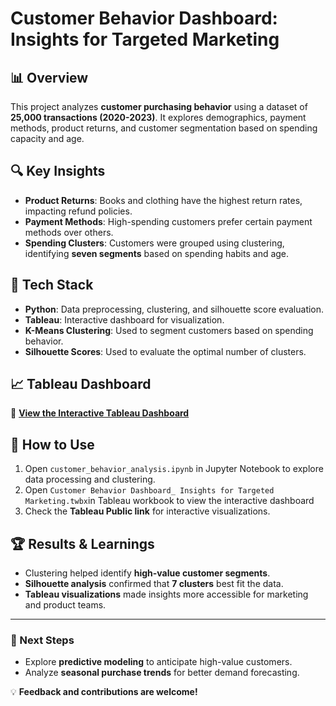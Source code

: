 # Customer Behavior Dashboard: Insights for Targeted Marketing

## 📊 Overview
This project analyzes **customer purchasing behavior** using a dataset of **25,000 transactions (2020-2023)**. It explores demographics, payment methods, product returns, and customer segmentation based on spending capacity and age.

## 🔍 Key Insights
- **Product Returns**: Books and clothing have the highest return rates, impacting refund policies.
- **Payment Methods**: High-spending customers prefer certain payment methods over others.
- **Spending Clusters**: Customers were grouped using clustering, identifying **seven segments** based on spending habits and age.

## 🚀 Tech Stack
- **Python**: Data preprocessing, clustering, and silhouette score evaluation.
- **Tableau**: Interactive dashboard for visualization.
- **K-Means Clustering**: Used to segment customers based on spending behavior.
- **Silhouette Scores**: Used to evaluate the optimal number of clusters.

## 📈 Tableau Dashboard
🔗 **[View the Interactive Tableau Dashboard](https://public.tableau.com/app/profile/shrutaswini.borkakoty/viz/CustomerBehaviorDashboardInsightsforTargetedMarketing/Dashboard1)**



## 📌 How to Use
1. Open `customer_behavior_analysis.ipynb` in Jupyter Notebook to explore data processing and clustering.
2. Open `Customer Behavior Dashboard_ Insights for Targeted Marketing.twbx`in Tableau workbook to view the interactive dashboard
3. Check the **Tableau Public link** for interactive visualizations.

## 🏆 Results & Learnings
- Clustering helped identify **high-value customer segments**.
- **Silhouette analysis** confirmed that **7 clusters** best fit the data.
- **Tableau visualizations** made insights more accessible for marketing and product teams.

---
### 📌 Next Steps
- Explore **predictive modeling** to anticipate high-value customers.
- Analyze **seasonal purchase trends** for better demand forecasting.

💡 **Feedback and contributions are welcome!**

